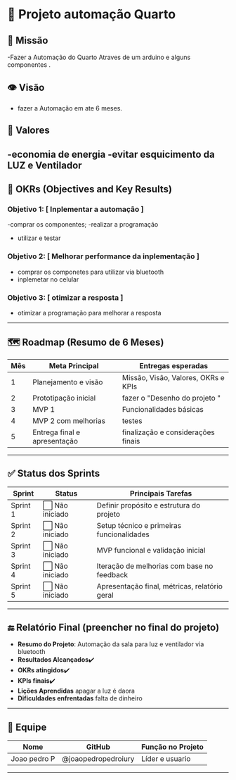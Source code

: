 # 🌟 Projeto automação Quarto

## 🧭 Missão
-Fazer a Automação do Quarto Atraves de um arduino e alguns componentes .

## 👁️ Visão
- fazer a Automação em ate 6 meses.

## 💸 Valores
-economia de energia 
-evitar esquicimento da LUZ e Ventilador 
---

## 🎯 OKRs (Objectives and Key Results)

### Objetivo 1: [ Inplementar a automação  ]
-comprar os componentes;
-realizar a programação
- utilizar e testar 
### Objetivo 2: [ Melhorar performance da inplementação ]
- comprar os componetes para utilizar via bluetooth
- inplemetar no celular 
### Objetivo 3: [ otimizar a resposta ]
- otimizar a programação para melhorar a resposta 
---


## 🗺️ Roadmap (Resumo de 6 Meses)

| Mês | Meta Principal                         | Entregas esperadas                             |
|-----|-----------------------------------------|------------------------------------------------|
| 1   | Planejamento e visão                    | Missão, Visão, Valores, OKRs e KPIs            |
| 2   | Prototipação inicial                    | fazer o "Desenho do projeto "                  |
| 3   | MVP 1                                   | Funcionalidades básicas                        |
| 4   | MVP 2 com melhorias                     | testes                                         |
| 5   | Entrega final e apresentação            | finalização e considerações finais             |

---

## ✅ Status dos Sprints

| Sprint | Status | Principais Tarefas                                  |
|--------|--------|------------------------------------------------------|
| Sprint 1 | ⬜️ Não iniciado | Definir propósito e estrutura do projeto        |
| Sprint 2 | ⬜️ Não iniciado | Setup técnico e primeiras funcionalidades       |
| Sprint 3 | ⬜️ Não iniciado | MVP funcional e validação inicial               |
| Sprint 4 | ⬜️ Não iniciado | Iteração de melhorias com base no feedback      |
| Sprint 5 | ⬜️ Não iniciado | Apresentação final, métricas, relatório geral   |

---

## 🔚 Relatório Final (preencher no final do projeto)

- **Resumo do Projeto**: Automação da sala para luz e ventilador via bluetooth
- **Resultados Alcançados**✔️
- **OKRs atingidos**✔️
- **KPIs finais**✔️
- **Lições Aprendidas** apagar a luz é daora 
- **Dificuldades enfrentadas**  falta de dinheiro 

---

## 👥 Equipe

| Nome | GitHub | Função no Projeto |
|------|--------|--------------------|
|Joao pedro P| @joaopedropedroiury | Líder e usuario |

---

